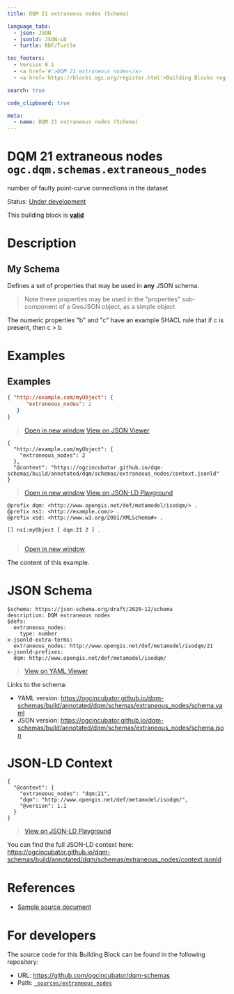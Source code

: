 ```yaml
---
title: DQM 21 extraneous nodes (Schema)

language_tabs:
  - json: JSON
  - jsonld: JSON-LD
  - turtle: RDF/Turtle

toc_footers:
  - Version 0.1
  - <a href='#'>DQM 21 extraneous nodes</a>
  - <a href='https://blocks.ogc.org/register.html'>Building Blocks register</a>

search: true

code_clipboard: true

meta:
  - name: DQM 21 extraneous nodes (Schema)
---
```



# DQM 21 extraneous nodes `ogc.dqm.schemas.extraneous_nodes`

number of faulty point-curve connections in the dataset

<p class="status">
    <span data-rainbow-uri="http://www.opengis.net/def/status">Status</span>:
    <a href="http://www.opengis.net/def/status/under-development" target="_blank" data-rainbow-uri>Under development</a>
</p>

<aside class="success">
This building block is <strong><a href="https://github.com/ogcincubator/dqm-schemas/blob/master/build/tests/dqm/schemas/extraneous_nodes/" target="_blank">valid</a></strong>
</aside>

# Description

## My Schema

Defines a set of properties that may be used in **any** JSON schema.

> Note these properties may be used in the "properties" sub-component of a GeoJSON object, as a simple object

The numeric properties "b" and "c" have an example SHACL rule that if c is present, then c > b
# Examples

## Examples



```json
{ "http://example.com/myObject": {
      "extraneous_nodes": 2
   }
}
```

<blockquote class="lang-specific json">
  <p class="example-links">
    <a target="_blank" href="https://ogcincubator.github.io/dqm-schemas/build/tests/dqm/schemas/extraneous_nodes/example_1_1.json">Open in new window</a>
    <a target="_blank" href="https://avillar.github.io/TreedocViewer/?dataParser=json&amp;dataUrl=https%3A%2F%2Fogcincubator.github.io%2Fdqm-schemas%2Fbuild%2Ftests%2Fdqm%2Fschemas%2Fextraneous_nodes%2Fexample_1_1.json&amp;expand=2&amp;option=%7B%22showTable%22%3A+false%7D">View on JSON Viewer</a></p>
</blockquote>




```jsonld
{
  "http://example.com/myObject": {
    "extraneous_nodes": 2
  },
  "@context": "https://ogcincubator.github.io/dqm-schemas/build/annotated/dqm/schemas/extraneous_nodes/context.jsonld"
}
```

<blockquote class="lang-specific jsonld">
  <p class="example-links">
    <a target="_blank" href="https://ogcincubator.github.io/dqm-schemas/build/tests/dqm/schemas/extraneous_nodes/example_1_1.jsonld">Open in new window</a>
    <a target="_blank" href="https://json-ld.org/playground/#json-ld=https%3A%2F%2Fogcincubator.github.io%2Fdqm-schemas%2Fbuild%2Ftests%2Fdqm%2Fschemas%2Fextraneous_nodes%2Fexample_1_1.jsonld">View on JSON-LD Playground</a>
</blockquote>




```turtle
@prefix dqm: <http://www.opengis.net/def/metamodel/isodqm/> .
@prefix ns1: <http://example.com/> .
@prefix xsd: <http://www.w3.org/2001/XMLSchema#> .

[] ns1:myObject [ dqm:21 2 ] .


```

<blockquote class="lang-specific turtle">
  <p class="example-links">
    <a target="_blank" href="https://ogcincubator.github.io/dqm-schemas/build/tests/dqm/schemas/extraneous_nodes/example_1_1.ttl">Open in new window</a>
</blockquote>


The content of this example. 


# JSON Schema

```yaml--schema
$schema: https://json-schema.org/draft/2020-12/schema
description: DQM extraneous nodes
$defs:
  extraneous_nodes:
    type: number
x-jsonld-extra-terms:
  extraneous_nodes: http://www.opengis.net/def/metamodel/isodqm/21
x-jsonld-prefixes:
  dqm: http://www.opengis.net/def/metamodel/isodqm/

```

> <a target="_blank" href="https://avillar.github.io/TreedocViewer/?dataParser=yaml&amp;dataUrl=https%3A%2F%2Fogcincubator.github.io%2Fdqm-schemas%2Fbuild%2Fannotated%2Fdqm%2Fschemas%2Fextraneous_nodes%2Fschema.yaml&amp;expand=2&amp;option=%7B%22showTable%22%3A+false%7D">View on YAML Viewer</a>

Links to the schema:

* YAML version: <a href="https://ogcincubator.github.io/dqm-schemas/build/annotated/dqm/schemas/extraneous_nodes/schema.yaml" target="_blank">https://ogcincubator.github.io/dqm-schemas/build/annotated/dqm/schemas/extraneous_nodes/schema.yaml</a>
* JSON version: <a href="https://ogcincubator.github.io/dqm-schemas/build/annotated/dqm/schemas/extraneous_nodes/schema.json" target="_blank">https://ogcincubator.github.io/dqm-schemas/build/annotated/dqm/schemas/extraneous_nodes/schema.json</a>


# JSON-LD Context

```json--ldContext
{
  "@context": {
    "extraneous_nodes": "dqm:21",
    "dqm": "http://www.opengis.net/def/metamodel/isodqm/",
    "@version": 1.1
  }
}
```

> <a target="_blank" href="https://json-ld.org/playground/#json-ld=https%3A%2F%2Fogcincubator.github.io%2Fdqm-schemas%2Fbuild%2Fannotated%2Fdqm%2Fschemas%2Fextraneous_nodes%2Fcontext.jsonld">View on JSON-LD Playground</a>

You can find the full JSON-LD context here:
<a href="https://ogcincubator.github.io/dqm-schemas/build/annotated/dqm/schemas/extraneous_nodes/context.jsonld" target="_blank">https://ogcincubator.github.io/dqm-schemas/build/annotated/dqm/schemas/extraneous_nodes/context.jsonld</a>

# References

* [Sample source document](https://example.com/sources/1)

# For developers

The source code for this Building Block can be found in the following repository:

* URL: <a href="https://github.com/ogcincubator/dqm-schemas" target="_blank">https://github.com/ogcincubator/dqm-schemas</a>
* Path:
<code><a href="https://github.com/ogcincubator/dqm-schemas/blob/HEAD/_sources/extraneous_nodes" target="_blank">_sources/extraneous_nodes</a></code>

